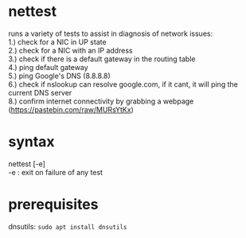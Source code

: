 # nettest
runs a variety of tests to assist in diagnosis of network issues:<br />
 1.) check for a NIC in UP state<br />
 2.) check for a NIC with an IP address<br />
 3.) check if there is a default gateway in the routing table<br />
 4.) ping default gateway<br />
 5.) ping Google's DNS (8.8.8.8)<br />
 6.) check if nslookup can resolve google.com, if it cant, it will ping the current DNS server<br />
 8.) confirm internet connectivity by grabbing a webpage (https://pastebin.com/raw/MURsYtKx)<br />
 
# syntax
nettest [-e] <br />
 -e : exit on failure of any test
# prerequisites
 dnsutils: <code>sudo apt install dnsutils</code>

